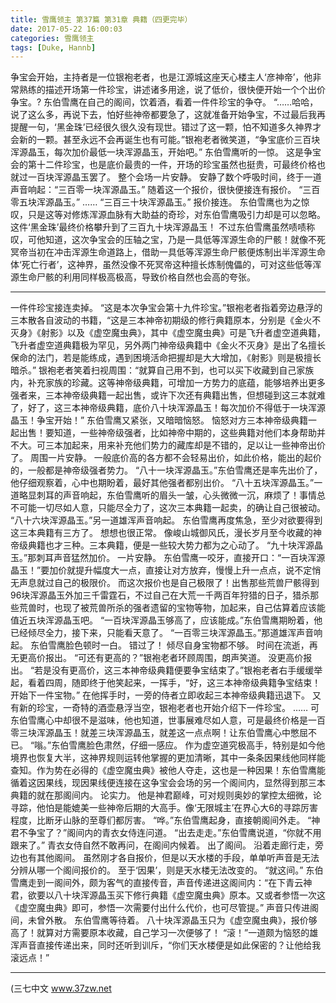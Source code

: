 ```yaml
---
title: 雪鹰领主 第37篇 第31章 典籍（四更完毕）
date: 2017-05-22 16:00:03
categories: 雪鹰领主
tags: [Duke, Hannb]
---
```


争宝会开始，主持者是一位银袍老者，也是江源城这座天心楼主人‘彦神帝’，他非常熟练的描述开场第一件珍宝，讲述诸多用途，说了低价，很快便开始一个个出价争宝。?
东伯雪鹰在自己的阁间，饮着酒，看着一件件珍宝的争夺。
“……哈哈，说了这么多，再说下去，怕好些神帝都要急了，这就准备开始争宝，不过最后我再提醒一句，‘黑金珠’已经很久很久没有现世。错过了这一颗，怕不知道多久神界才会新的一颗。甚至永远不会再诞生也有可能。”银袍老者微笑道，“争宝底价三百块浑源晶玉，每次加价最低一块浑源晶玉，开始吧。”
东伯雪鹰听的一惊。
这是争宝会的第十二件珍宝，也是底价最贵的一件，开场的珍宝虽然也挺贵，可最终价格也就过一百块浑源晶玉罢了。
整个会场一片安静。
安静了数个呼吸时间，终于一道声音响起：“三百零一块浑源晶玉。”
随着这一个报价，很快便接连有报价。
“三百零五块浑源晶玉。”
……
“三百三十块浑源晶玉。”
报价接连。
东伯雪鹰也为之惊叹，只是这等对修炼浑源血脉有大助益的奇珍，对东伯雪鹰吸引力却是可以忽略。
这件‘黑金珠’最终价格攀升到了三百九十块浑源晶玉！
不过东伯雪鹰虽然啧啧称叹，可他知道，这次争宝会的压轴之宝，乃是一具低等浑源生命的尸骸！就像不死冥帝当初在冲击浑源生命道路上，借助一具低等浑源生命尸骸便炼制出半浑源生命体‘死亡行者’，这神界，虽然没像不死冥帝这种擅长炼制傀儡的，可对这些低等浑源生命尸骸的利用同样极高极高，导致价格自然也会高的夸张。
******
一件件珍宝接连卖掉。
“这是本次争宝会第十九件珍宝。”银袍老者指着旁边悬浮的三本散各自波动的书籍，“这是三本神帝初期级的修行典籍原本，分别是《金火不灭身》《射影》以及《虚空魔虫典》，其中《虚空魔虫典》可是飞升者虚空道典籍，飞升者虚空道典籍极为罕见，另外两门神帝级典籍中《金火不灭身》是出了名擅长保命的法门，若是能练成，遇到困境活命把握却是大大增加，《射影》则是极擅长暗杀。”
银袍老者笑着扫视周围：“就算自己用不到，也可以买下收藏到自己家族内，补充家族的珍藏。这等神帝级典籍，可增加一方势力的底蕴，能够培养出更多强者来，三本神帝级典籍一起出售，或许下次还有典籍出售，但想碰到这三本就难了，好了，这三本神帝级典籍，底价八十块浑源晶玉！每次加价不得低于一块浑源晶玉！争宝开始！”
东伯雪鹰又紧张，又暗暗恼怒。
恼怒对方三本神帝级典籍一起出售！要知道，一些神帝级强者，比如神帝中期的，这些典籍对他们本身帮助并不大。可三本加起来，用来补充他们势力的藏库却是不错的，足以让一些神帝出价了。
周围一片安静。
一般底价高的各方都不会轻易出价，如此价格，能出的起价的，一般都是神帝级强者势力。
“八十一块浑源晶玉。”东伯雪鹰还是率先出价了，他仔细观察着，心中也期盼着，最好其他强者都别出价。
“八十五块浑源晶玉。”一道略显刺耳的声音响起，东伯雪鹰听的眉头一皱，心头微微一沉，麻烦了！事情总不可能一切尽如人意，只能尽全力了，这次三本典籍一起卖，的确让自己很被动。
“八十六块浑源晶玉。”另一道雄浑声音响起。
东伯雪鹰再度焦急，至少对欲要得到这三本典籍有三方了。
想想也很正常。
像峻山城御风氏，漫长岁月至今收藏的神帝级典籍也才三种。三本典籍，便是一些较大势力都为之心动了。
“九十块浑源晶玉。”那刺耳声音猛然加价。
一片安静。
东伯雪鹰一咬牙，直接开口：“一百块浑源晶玉！”要加价就提升幅度大一点，直接让对方放弃，慢慢上升一点点，说不定悄无声息就过自己的极限价。
而这次报价也是自己极限了！出售那些荒兽尸骸得到96块浑源晶玉外加三千雷霆石，不过自己在大荒一千两百年狩猎的日子，猎杀那些荒兽时，也现了被荒兽所杀的强者遗留的宝物等物，加起来，自己估算着应该能值近五块浑源晶玉吧。
“一百块浑源晶玉够高了，应该能成。”东伯雪鹰期盼着，他已经倾尽全力，接下来，只能看天意了。
“一百零三块浑源晶玉。”那道雄浑声音响起。
东伯雪鹰脸色顿时一白。
错过了！
倾尽自身宝物都不够。
时间在流逝，再无更高价报出。
“可还有更高的？”银袍老者环顾周围，朗声笑道。
没更高价报出。
“若是没有更高价，这三本神帝级典籍便要争宝结束了。”银袍老者右手缓缓举起，看着四周，随即终于他笑起来，一挥手，“好，这三本神帝级典籍争宝结束！开始下一件宝物。”
在他挥手时，一旁的侍者立即收起三本神帝级典籍迅退下。
又有新的珍宝，一奇特的酒壶悬浮当空，银袍老者也开始介绍下一件珍宝。
……
可东伯雪鹰心中却很不是滋味，他也知道，世事展难尽如人意，可是最终价格是一百零三块浑源晶玉！就差三块浑源晶玉，就差这一点点啊！让东伯雪鹰心中憋屈不已。
“嗡。”东伯雪鹰脸色肃然，仔细一感应。
作为虚空道究极高手，特别是如今他境界也恢复大半，这神界规则运转他掌握的更加清晰，其中一条条因果线他同样能查知。作为势在必得的《虚空魔虫典》被他人夺走，这也是一种因果！东伯雪鹰能循着这因果线，现因果线便连接在这争宝会会场的另一个阁间内，显然得到那三本典籍的就在那阁间内。
论实力。
他是神君巅峰，可对规则奥妙的掌控太细微，论寻踪，他怕是能媲美一些神帝后期的大高手。像‘无限城主’在界心大6的寻踪厉害程度，比断牙山脉的至尊们都厉害。
“哗。”东伯雪鹰起身，直接朝阁间外走。
“神君不争宝了？”阁间内的青衣女侍连问道。
“出去走走。”东伯雪鹰说道，“你就不用跟来了。”
青衣女侍自然不敢再问，在阁间内候着。
出了阁间。
沿着走廊行走，旁边也有其他阁间。
虽然刚才各自报价，但是以天水楼的手段，单单听声音是无法分辨从哪一个阁间报价的。
至于‘因果’，则是天水楼无法改变的。
“就这间。”
东伯雪鹰走到一阁间外，颇为客气的直接传音，声音传递进这阁间内：“在下青云神君，欲要以八十块浑源晶玉买下修行典籍《虚空魔虫典》原本。又或者参悟一次这《虚空魔虫典》即可，参悟一次需要付出什么代价，也可尽管提。”
声音只传进阁间，未曾外散。
东伯雪鹰等待着。
八十块浑源晶玉只为《虚空魔虫典》，报价够高了！就算对方需要原本收藏，自己学习一次便够了！
“滚！”一道颇为恼怒的雄浑声音直接传递出来，同时还听到训斥，“你们天水楼便是如此保密的？让他给我滚远点！”
******
(三七中文 www.37zw.net